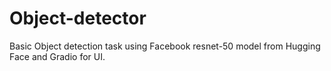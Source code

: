 # Object-detector
Basic Object detection task using Facebook resnet-50 model from Hugging Face and Gradio for UI.

